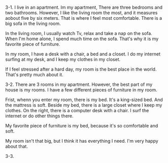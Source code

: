 
3-1.
I live in an apartment. Im my apartment, There are three bedrooms and two bathrooms. However, I like the living room the most, and it measures aobout five by six meters. That is where I feel most comfortable. There is a big sofa in the living room.

In the living room, I usually watch Tv, relax and take a nap on the sofa. When I'm home alone, I spend much time on the sofa. That's why it is my favorite piece of furniture.

In my room, I have a desk with a chair, a bed and a closet. I do my internet surfing at my desk, and I keep my clothes in my closet.

If I feel stressed after a hard day, my room is the best place in the world. That's pretty much about it.

3-2.
There are 3 rooms in my apartment. However, the best part of my house is my rooms. I have a few different pieces of furniture in my room.

Frist, whenn you enter my room, there is my bed. It's a king-sized bed. And the mattress is soft. Beside my bed, there is a large closet where I keep my clothes. On the right, there is a computer desk with a chair. I surf the internet or do other things there.

My favorite piece of furniture is my bed, because it's so comfortable and soft.

My room isn't that big, but I think it has everything I need. I'm very happy about that.

3-3.
